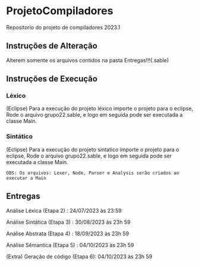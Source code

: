 # ProjetoCompiladores
Repositorio do projeto de compiladores 2023.1

## Instruções de Alteração

Alterem somente os arquivos contidos na pasta Entregas!!!(.sable)

## Instruções de Execução

### Léxico

(Eclipse) Para a execução do projeto léxico importe o projeto para o eclipse,
Rode o arquivo grupo22.sable, e logo em seguida pode ser executada a classe Main.

### Sintático

(Eclipse) Para a execução do projeto sintatico importe o projeto para o eclipse,
Rode o arquivo grupo22.sable, e logo em seguida pode ser executada a classe Main.

``OBS: Os arquivos: Lexer, Node, Parser e Analysis serão criados ao executar a Main``

## Entregas

Análise Léxica (Etapa 2) : 24/07/2023 às 23:59

Análise Sintática (Etapa 3) : 30/08/2023 às 23h 59

Análise Abstrata (Etapa 4) : 18/09/2023 às 23h 59

Análise Sêmantica (Etapa 5) : 04/10/2023 às 23h 59

(Extra) Geração de código (Etapa 6): 04/10/2023 às 23h 59